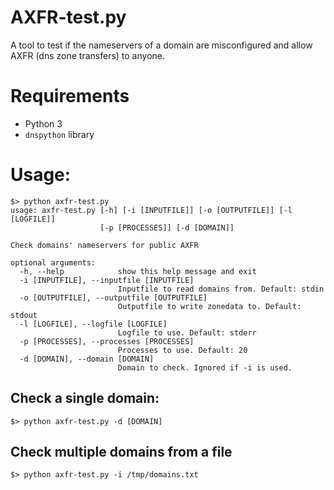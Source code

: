 AXFR-test.py
================
A tool to test if the nameservers of a domain are misconfigured and allow AXFR (dns zone transfers) to anyone.

# Requirements

- Python 3
- ```dnspython``` library

# Usage:

```
$> python axfr-test.py
usage: axfr-test.py [-h] [-i [INPUTFILE]] [-o [OUTPUTFILE]] [-l [LOGFILE]]
                    [-p [PROCESSES]] [-d [DOMAIN]]

Check domains' nameservers for public AXFR

optional arguments:
  -h, --help            show this help message and exit
  -i [INPUTFILE], --inputfile [INPUTFILE]
                        Inputfile to read domains from. Default: stdin
  -o [OUTPUTFILE], --outputfile [OUTPUTFILE]
                        Outputfile to write zonedata to. Default: stdout
  -l [LOGFILE], --logfile [LOGFILE]
                        Logfile to use. Default: stderr
  -p [PROCESSES], --processes [PROCESSES]
                        Processes to use. Default: 20
  -d [DOMAIN], --domain [DOMAIN]
                        Domain to check. Ignored if -i is used.
```

## Check a single domain:

```
$> python axfr-test.py -d [DOMAIN]
```

## Check multiple domains from a file
```
$> python axfr-test.py -i /tmp/domains.txt
```
